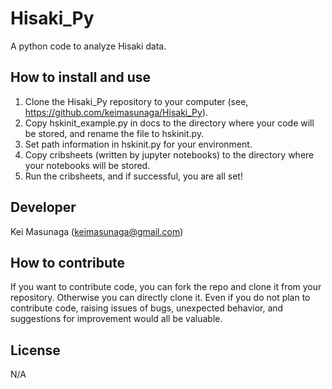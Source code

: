 # Hisaki_Py
A python code to analyze Hisaki data.

## How to install and use
1. Clone the Hisaki_Py repository to your computer (see, https://github.com/keimasunaga/Hisaki_Py).
2. Copy hskinit_example.py in docs to the directory where your code will be stored, and rename the file to hskinit.py.
3. Set path information in hskinit.py for your environment.
4. Copy cribsheets (written by jupyter notebooks) to the directory where your notebooks will be stored.
5. Run the cribsheets, and if successful, you are all set!

## Developer
Kei Masunaga (keimasunaga@gmail.com)

## How to contribute
If you want to contribute code, you can fork the repo and clone it from your repository. Otherwise you can directly clone it.
Even if you do not plan to contribute code, raising issues of bugs, unexpected behavior, and suggestions for improvement would all be valuable.

## License
N/A
